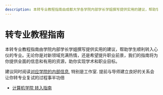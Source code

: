```yaml
---
description: 本转专业教程指南由成都大学各学院内部学长学姐撰写提供实用的建议，帮助学生顺利转入心仪的专业。无论你是对新领域充满热情，还是希望提升职业前景，我们的指南将为你提供全面的信息和有用的资源，助你实现学术和职业目标。
---
```


# 转专业教程指南

本转专业教程指南由学院内部学长学姐撰写提供实用的建议，帮助学生顺利转入心仪的专业。无论你是对新领域充满热情，还是希望提升职业前景，我们的指南将为你提供全面的信息和有用的资源，助你实现学术和职业目标。

建议同时阅读[对应学院的内部信息](../学院内部信息/index.md), 特别是工作室. 提前与导师建立良好的关系会让你转专业复试的过程事半功倍

- [计算机学院 转入指南](./计算机学院.md)

